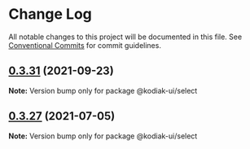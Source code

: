 # Change Log

All notable changes to this project will be documented in this file.
See [Conventional Commits](https://conventionalcommits.org) for commit guidelines.

## [0.3.31](https://github.com/skyverge/kodiak-ui/compare/@kodiak-ui/select@0.3.30...@kodiak-ui/select@0.3.31) (2021-09-23)

**Note:** Version bump only for package @kodiak-ui/select





## [0.3.27](https://github.com/skyverge/kodiak-ui/compare/@kodiak-ui/select@0.3.26...@kodiak-ui/select@0.3.27) (2021-07-05)

**Note:** Version bump only for package @kodiak-ui/select
